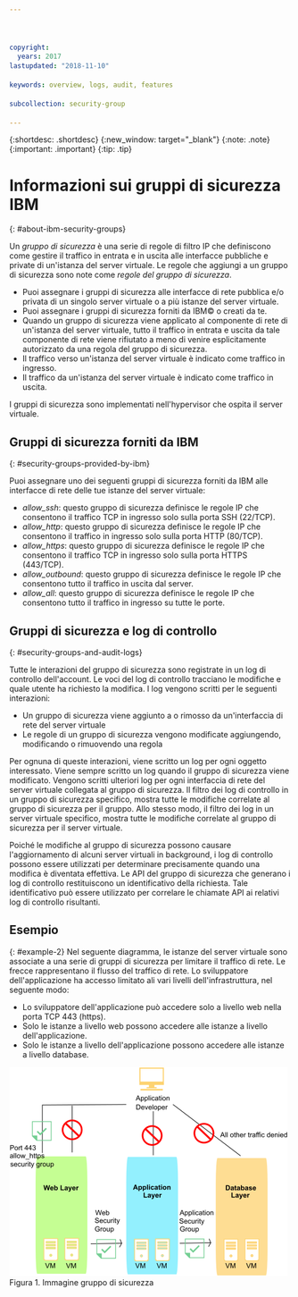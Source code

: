 ```yaml
---



copyright:
  years: 2017
lastupdated: "2018-11-10"

keywords: overview, logs, audit, features

subcollection: security-group

---
```


{:shortdesc: .shortdesc}
{:new_window: target="_blank"}
{:note: .note}
{:important: .important}
{:tip: .tip}

# Informazioni sui gruppi di sicurezza IBM
{: #about-ibm-security-groups}

Un *gruppo di sicurezza* è una serie di regole di filtro IP che definiscono come gestire il traffico
in entrata e in uscita alle interfacce pubbliche e private di un'istanza del server virtuale. Le regole che
aggiungi a un gruppo di sicurezza sono note come *regole del gruppo di sicurezza*.

* Puoi assegnare i gruppi di sicurezza alle interfacce di rete pubblica e/o privata di un singolo server virtuale o a più istanze del server virtuale.
* Puoi assegnare i gruppi di sicurezza forniti da IBM© o creati da te.
* Quando un gruppo di sicurezza viene applicato al componente di rete di un'istanza del server virtuale, tutto il traffico in entrata e uscita da tale componente di rete viene rifiutato a meno di venire esplicitamente autorizzato da una regola del gruppo di sicurezza.
* Il traffico verso un'istanza del server virtuale è indicato come traffico in ingresso.
* Il traffico da un'istanza del server virtuale è indicato come traffico in uscita.

I gruppi di sicurezza sono implementati nell'hypervisor che ospita il server virtuale.

## Gruppi di sicurezza forniti da IBM
{: #security-groups-provided-by-ibm}

Puoi assegnare uno dei seguenti gruppi di sicurezza forniti da IBM alle interfacce di
rete delle tue istanze del server virtuale:

* *allow_ssh*: questo gruppo di sicurezza definisce le regole IP che consentono il traffico TCP in ingresso solo sulla porta SSH (22/TCP).
* *allow_http*: questo gruppo di sicurezza definisce le regole IP che consentono il traffico in ingresso solo sulla porta HTTP (80/TCP).
* *allow_https*: questo gruppo di sicurezza definisce le regole IP che consentono il traffico TCP in ingresso solo sulla porta HTTPS (443/TCP).
* *allow_outbound*: questo gruppo di sicurezza definisce le regole IP che consentono tutto il traffico in uscita dal server.
* *allow_all*: questo gruppo di sicurezza definisce le regole IP che consentono tutto il traffico in ingresso su tutte le porte.

## Gruppi di sicurezza e log di controllo
{: #security-groups-and-audit-logs}

Tutte le interazioni del gruppo di sicurezza sono registrate in un log di controllo dell'account. Le voci del log di controllo tracciano le modifiche e quale utente ha richiesto la modifica. I log vengono scritti per le seguenti interazioni:
* Un gruppo di sicurezza viene aggiunto a o rimosso da un'interfaccia di rete del server virtuale
* Le regole di un gruppo di sicurezza vengono modificate aggiungendo, modificando o rimuovendo una regola

Per ognuna di queste interazioni, viene scritto un log per ogni oggetto interessato. Viene sempre scritto un log quando il gruppo di sicurezza viene modificato. Vengono scritti ulteriori log per ogni interfaccia di rete del server virtuale collegata al gruppo di sicurezza. Il filtro dei log di controllo in un gruppo di sicurezza specifico, mostra tutte le modifiche correlate al gruppo di sicurezza per il gruppo. Allo stesso modo, il filtro dei log in un server virtuale specifico, mostra tutte le modifiche correlate al gruppo di sicurezza per il server virtuale.

Poiché le modifiche al gruppo di sicurezza possono causare l'aggiornamento di alcuni server virtuali in background, i log di controllo possono essere utilizzati per determinare precisamente quando una modifica è diventata effettiva.  Le API del gruppo di sicurezza che generano i log di controllo restituiscono un identificativo della richiesta. Tale identificativo può essere utilizzato per correlare le chiamate API ai relativi log di controllo risultanti.

## Esempio
{: #example-2}
Nel seguente diagramma, le istanze del server virtuale sono associate
a una serie di gruppi di sicurezza per limitare il traffico di rete. Le frecce rappresentano il flusso del traffico di rete. Lo sviluppatore dell'applicazione ha accesso limitato ali vari livelli dell'infrastruttura, nel seguente modo:

* Lo sviluppatore dell'applicazione può accedere solo a livello web nella porta TCP 443 (https).
* Solo le istanze a livello web possono accedere alle istanze a livello dell'applicazione.
* Solo le istanze a livello dell'applicazione possono accedere alle istanze a livello database.

![Immagine gruppo di sicurezza](images/SecurityGroups.png "L'immagine mostra il flusso del traffico di rete con una serie di gruppi di sicurezza abilitati") Figura 1. Immagine gruppo di sicurezza
